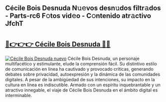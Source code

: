 ## Cécile Bois Desnuda N𝚞𝚎vos desn𝚞dos filtr𝚊dos - Parts-rc6 F𝚘tos vid𝚎o - C𝚘ntenido atr𝚊ctivo JfchT

# <h2><a href="http://mb6cnou.tromn.icu/?c=C%c3%a9cile+Bois+Desnuda">🔗👉👉👉 Cécile Bois Desnuda 🔗🔗</a></h2>

[![Cécile Bois Desnuda nuevo](https://i.imgur.com/pEAQMta.gif)](http://mb6cnou.tromn.icu/?c=C%c3%a9cile+Bois+Desnuda)
Cécile Bois Desnuda, un personaje multifacético y estimulante, elude la comprensión fácil. Su distintivo estilo de comunicación en línea ha cautivado y provocado críticas, generando debates sobre privacidad, autoexpresión y la dinámica de las comunidades digitales. A pesar de la ambigüedad de sus intenciones, su impacto en la cultura en línea es indiscutible. Armado con un espíritu inquebrantable y un atractivo innegable, el viaje de Cécile Bois Desnuda en el ámbito digital es interminable.

